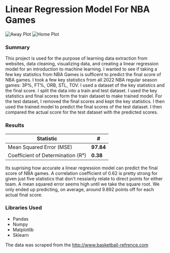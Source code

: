 # Linear Regression Model For NBA Games
![Away Plot](https://user-images.githubusercontent.com/73906088/162642442-a6e3ff55-2c6a-478e-b272-2df10bc6e840.png)
![Home Plot](https://user-images.githubusercontent.com/73906088/162642444-1b85cb14-e0de-49b8-8ef7-5c925227dccc.png)
### Summary
This project is used for the purpose of learning data extraction from websites, data cleaning, visualizing data, and creating a linear regression model for an introduction to machine learning. I wanted to see if taking a few key statistics from NBA Games is sufficent to predict the final score of NBA games. I took a few key statistics from all 2022 NBA regular season games: 3P%, FT%, ORB, STL, TOV. I used a dataset of the key statistics and the final score. I split the data into a train and test dataset. I used the key statistics and final scores form the train dataset to make trained model. For the test dataset, I removed the final scores and kept the key statistics. I then used the trained model to predict the final scores of the test dataset. I then compared the actual score for the test dataset with the predicted scores.
### Results
| Statistic        | #  |
|--------------|-----------|
| Mean Squared Error (MSE) | **97.84** |
| Coefficient of Determination (R²) | **0.38**  |

Its suprising how accurate a linear regression model can predict the final score of NBA games. A correlation coefficient of 0.62 is pretty strong for given just five statistics that don't nessiarily relate to direct points for either team. A mean squared error seems high until we take the square root. We only ended up predicting, on average, around 9.892 points off for each actual final score. 

### Libraries Used
- Pandas
- Numpy
- Matplotlib
- Sklearn


























The data was scraped from the http://www.basketball-refrence.com
